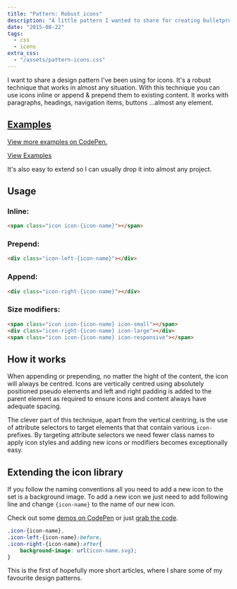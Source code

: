 ```yaml
---
title: "Pattern: Robust icons"
description: "A little pattern I wanted to share for creating bulletproof icons."
date: "2015-08-22"
tags: 
  - css
  - icons
extra_css: 
  - "/assets/pattern-icons.css"
---
```


I want to share a design pattern I've been using for icons. It's a robust technique that works in almost any situation. With this technique you can use icons inline or append &amp; prepend them to existing content. It works with paragraphs, headings, navigation items, buttons &hellip;almost any element.

<div class="robust-icon-container">
	<a class="robust-icon-examples icon-right-tomato icon-large" href="http://codepen.io/MadeByMike/pen/xGoMMw?editors=010">
		<h2 class="icon-left-tomato mtl">Examples</h2>
		<p>View more examples <span class="icon icon-tomato icon-small"></span> on CodePen.</p>
		<span class="faux-btn icon-right-tomato mtl mbl">View Examples</span>
	</a>
</div>

It's also easy to extend so I can usually drop it into almost any project.

## Usage

### Inline:

```html
<span class="icon icon-{icon-name}"></span>
```

### Prepend:

```html
<div class="icon-left-{icon-name}"></div>
```

### Append:

```html
<div class="icon-right-{icon-name}"></div>
```

### Size modifiers:

```html
<span class="icon icon-{icon-name} icon-small"></span>
<div class="icon-right-{icon-name} icon-large"></div>
<span class="icon icon-{icon-name} icon-responsive"></span>
```

## How it works

When appending or prepending, no matter the hight of the content, the icon will always be centred. Icons are vertically centred using absolutely positioned pseudo elements and left and right padding is added to the parent element as required to ensure icons and content always have adequate spacing.

The clever part of this technique, apart from the vertical centring, is the use of attribute selectors to target elements that that contain various `icon-` prefixes. By targeting attribute selectors we need fewer class names to apply icon styles and adding new icons or modifiers becomes exceptionally easy.

## Extending the icon library

If you follow the naming conventions all you need to add a new icon to the set is a background image. To add a new icon we just need to add following line and change `{icon-name}` to the name of our new icon.

Check out some <a href="http://codepen.io/MadeByMike/pen/xGoMMw?editors=010">demos on CodePen</a> or just <a href="https://gist.github.com/MadeByMike/b15aac18adc6a664efa4">grab the code</a>.

```css
.icon-{icon-name},
.icon-left-{icon-name}:before,
.icon-right-{icon-name}:after{
	background-image: url(icon-name.svg);
}
```

This is the first of hopefully more short articles, where I share some of my favourite design patterns.


